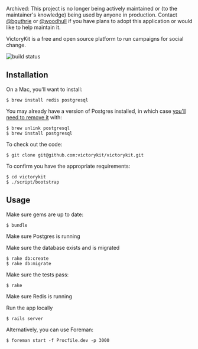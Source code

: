 Archived: This project is no longer being actively maintained or (to the maintainer's knowledge) being used by anyone in production. Contact [@bguthrie](https://github.com/bguthrie) or [@woodhull](https://github.com/woodhull) if you have plans to adopt this application or would like to help maintain it. 

VictoryKit is a free and open source platform to run campaigns for social change.

![build status](https://semaphoreapp.com/api/v1/projects/bfa043263901870e821c1a460cfb2438a2bdf4c6/4199/badge.png)


## Installation

On a Mac, you'll want to install:

    $ brew install redis postgresql

You may already have a version of Postgres installed, in which case [you'll need to remove it](https://gist.github.com/2471603) with:

    $ brew unlink postgresql
    $ brew install postgresql

To check out the code:

    $ git clone git@github.com:victorykit/victorykit.git

To confirm you have the appropriate requirements:

    $ cd victorykit
    $ ./script/bootstrap

## Usage

Make sure gems are up to date:

    $ bundle

Make sure Postgres is running

Make sure the database exists and is migrated

    $ rake db:create
    $ rake db:migrate
    
Make sure the tests pass:

    $ rake

Make sure Redis is running

Run the app locally

    $ rails server

Alternatively, you can use Foreman:

    $ foreman start -f Procfile.dev -p 3000
